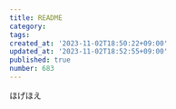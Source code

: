 ```yaml
---
title: README
category:
tags:
created_at: '2023-11-02T18:50:22+09:00'
updated_at: '2023-11-02T18:52:55+09:00'
published: true
number: 683
---
```


ほげほえ
